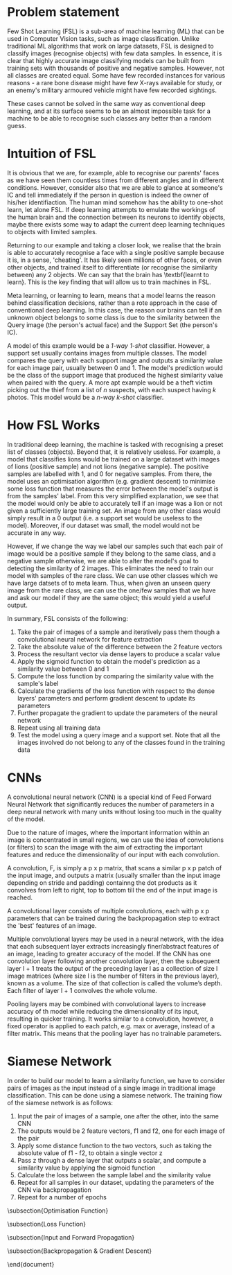 # Problem statement
Few Shot Learning (FSL) is a sub-area of machine learning (ML) that can be used in Computer Vision  tasks, such as image classification. Unlike traditional ML algorithms that work on large datasets, FSL is designed to classify images (recognise objects) with few data samples. In essence, it is clear that highly accurate image classifying models can be built from training sets with thousands of positive and negative samples. However, not all classes are created equal. Some have few recorded instances for various reasons - a rare bone disease might have few X-rays available for study, or an enemy's military armoured vehicle might have few recorded sightings. 

These cases cannot be solved in the same way as conventional deep learning, and at its surface seems to be an almost impossible task for a machine to be able to recognise such classes any better than a random guess. 

# Intuition of FSL

It is obvious that we are, for example, able to recognise our parents' faces as we have seen them countless times from different angles and in different conditions. However, consider also that we are able to glance at someone's IC and tell immediately if the person in question is indeed the owner of his/her identifiaction. The human mind somehow has the ability to one-shot learn, let alone FSL. If deep learning attempts to emulate the workings of the human brain and the connection between its neurons to identify objects, maybe there exists some way to adapt the current deep learning techniques to objects with limited samples.

Returning to our example and taking a closer look, we realise that the brain is able to accurately recognise a face with a single positive sample because it is, in a sense, 'cheating'. It has likely seen millions of other faces, or even other objects, and trained itself to differentiate (or recognise the similarity between) any 2 objects. We can say that the brain has \textbf{learnt to learn}. This is the key finding that will allow us to train machines in FSL.

Meta learning, or learning to learn, means that a model learns the reason behind classification decisions, rather than a rote approach in the case of conventional deep learning. In this case, the reason our brains can tell if an unknown object belongs to some class is due to the similarity between the Query image (the person's actual face) and the Support Set (the person's IC).

A model of this example would be a *1-way 1-shot* classifier. However, a support set usually contains images from multiple classes. The model compares the query with each support image and outputs a similarity value for each image pair, usually between 0 and 1. The model's prediction would be the class of the support image that produced the highest similarity value when paired with the query. A more apt example would be a theft victim picking out the thief from a list of *n* suspects, with each suspect having *k* photos. This model would be a *n-way k-shot* classifier.


# How FSL Works
In traditional deep learning, the machine is tasked with recognising a preset list of classes (objects). Beyond that, it is relatively useless. For example, a model that classifies lions would be trained on a large dataset with images of lions (positive sample) and not lions (negative sample). The positive samples are labelled with 1, and 0 for negative samples. From there, the model uses an optimisation algorithm (e.g. gradient descent) to minimise some loss function that measures the error between the model's output is from the samples' label. From this very simplified explanation, we see that the model would only be able to accurately tell if an image was a lion or not given a sufficiently large training set. An image from any other class would simply result in a 0 output (i.e. a support set would be useless to the model). Moreover, if our dataset was small, the model would not be accurate in any way.

However, if we change the way we label our samples such that each pair of image would be a positive sample if they belong to the same class, and a negative sample otherwise, we are able to alter the model's goal to detecting the similarity of 2 images. This eliminates the need to train our model with samples of the rare class. We can use other classes which we have large datsets of to meta learn. Thus, when given an unseen query image from the rare class, we can use the one/few samples that we have and ask our model if they are the same object; this would yield a useful output.

In summary, FSL consists of the following:
1. Take the pair of images of a sample and iteratively pass them though a convolutional neural network for feature extraction
2. Take the absolute value of the difference between the 2 feature vectors
3. Process the resultant vector via dense layers to produce a scalar value
4. Apply the sigmoid function to obtain the model's prediction as a similarity value between 0 and 1
5. Compute the loss function by comparing the similarity value with the sample's label 
6. Calculate the gradients of the loss function with respect to the dense layers' parameters and perform gradient descent to update its parameters 
7. Further propagate the gradient to update the parameters of the neural network
8. Repeat using all training data
9. Test the model using a query image and a support set. Note that all the images involved do not belong to any of the classes found in the training data

# CNNs

A convolutional neural network (CNN) is a special kind of Feed Forward Neural Network that significantly reduces the number of parameters in a deep neural network with many units without losing too much in the quality of the model.

Due to the nature of images, where the important information within an image is concentrated in small regions, we can use the idea of convolutions (or filters) to scan the image with the aim of extracting the important features and reduce the dimensionality of our input with each convolution. 

A convolution, F, is simply a p x p matrix, that scans a similar p x p patch of the input image, and outputs a matrix (usually smaller than the input image depending on stride and padding) containng the dot products as it convolves from left to right, top to bottom till the end of the input image is reached. 

A convolutional layer consists of multiple convolutions, each with p x p parameters that can be trained during the backpropagation step to extract the 'best' features of an image.

Multiple convolutional layers may be used in a neural network, with the idea that each subsequent layer extracts increasingly finer/abstract features of an image, leading to greater accuracy of the model. If the CNN has one convolution layer following another convolution layer, then the subsequent layer l + 1 treats the output of the preceding layer l as a collection of size l image matrices (where size l is the number of filters in the previous layer), known as a volume. The size of that collection is called the volume’s depth. Each filter of layer l + 1 convolves the whole volume.

Pooling layers may be combined with convolutional layers to increase accuracy of th model while reducing the dimensionality of its input, resulting in quicker training. It works similar to a convolution, however, a fixed operator is applied to each patch, e.g. max or average, instead of a filter matrix. This means that the pooling layer has no trainable parameters.

# Siamese Network
In order to build our model to learn a similarity function, we have to consider pairs of images as the input instead of a single image in traditional image classification. This can be done using a siamese network. The training flow of the siamese network is as follows:
1. Input the pair of images of a sample, one after the other, into the same CNN
2. The outputs would be 2 feature vectors, f1 and f2, one for each image of the pair
3. Apply some distance function to the two vectors, such as taking the absolute value of f1 - f2, to obtain a single vector z
4. Pass z through a dense layer that outputs a scalar, and compute a similarity value by applying the sigmoid function
5. Calculate the loss between the sample label and the similarity value
6. Repeat for all samples in our dataset, updating the parameters of the CNN via backpropagation
7. Repeat for a number of epochs


\subsection{Optimisation Function}


\subsection{Loss Function}


\subsection{Input and Forward Propagation}


\subsection{Backpropagation \& Gradient Descent}



\end{document}
